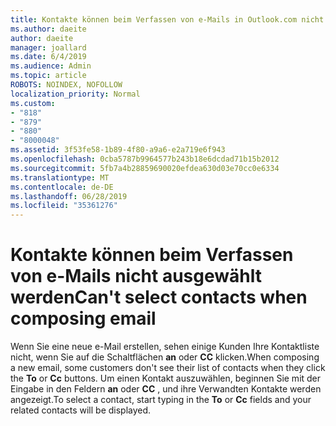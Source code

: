 ```yaml
---
title: Kontakte können beim Verfassen von e-Mails in Outlook.com nicht ausgewählt werden
ms.author: daeite
author: daeite
manager: joallard
ms.date: 6/4/2019
ms.audience: Admin
ms.topic: article
ROBOTS: NOINDEX, NOFOLLOW
localization_priority: Normal
ms.custom:
- "818"
- "879"
- "880"
- "8000048"
ms.assetid: 3f53fe58-1b89-4f80-a9a6-e2a719e6f943
ms.openlocfilehash: 0cba5787b9964577b243b18e6dcdad71b15b2012
ms.sourcegitcommit: 5fb7a4b28859690020efdea630d03e70cc0e6334
ms.translationtype: MT
ms.contentlocale: de-DE
ms.lasthandoff: 06/28/2019
ms.locfileid: "35361276"
---
```

# <a name="cant-select-contacts-when-composing-email"></a><span data-ttu-id="c70a8-102">Kontakte können beim Verfassen von e-Mails nicht ausgewählt werden</span><span class="sxs-lookup"><span data-stu-id="c70a8-102">Can't select contacts when composing email</span></span>

<span data-ttu-id="c70a8-103">Wenn Sie eine neue e-Mail erstellen, sehen einige Kunden Ihre Kontaktliste nicht, wenn Sie auf die Schaltflächen **an** oder **CC** klicken.</span><span class="sxs-lookup"><span data-stu-id="c70a8-103">When composing a new email, some customers don't see their list of contacts when they click the **To** or **Cc** buttons.</span></span> <span data-ttu-id="c70a8-104">Um einen Kontakt auszuwählen, beginnen Sie mit der Eingabe in den Feldern **an** oder **CC** , und ihre Verwandten Kontakte werden angezeigt.</span><span class="sxs-lookup"><span data-stu-id="c70a8-104">To select a contact, start typing in the **To** or **Cc** fields and your related contacts will be displayed.</span></span>
